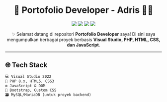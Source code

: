 <h1 align="center">🚀 Portofolio Developer - Adris 👨‍💻</h1>

<p align="center">
  <img src="https://img.shields.io/badge/Code-PHP-informational?style=flat-square&logo=php&logoColor=white&color=blue" />
  <img src="https://img.shields.io/badge/Code-CSS3-informational?style=flat-square&logo=css3&logoColor=white&color=blueviolet" />
  <img src="https://img.shields.io/badge/Code-JavaScript-yellow?style=flat-square&logo=javascript&logoColor=black" />
  <img src="https://img.shields.io/badge/IDE-Visual%20Studio-purple?style=flat-square&logo=visualstudio&logoColor=white" />
</p>

<p align="center">
  ✨ Selamat datang di repositori <strong>Portofolio Developer</strong> saya!  
  Di sini saya mengumpulkan berbagai proyek berbasis <strong>Visual Studio, PHP, HTML, CSS, dan JavaScript</strong>.
</p>

---

## 🌐 Tech Stack

```markdown
💻 Visual Studio 2022
🧠 PHP 8.x, HTML5, CSS3
⚙️ JavaScript & DOM
🎨 Bootstrap, Custom CSS
🗃️ MySQL/MariaDB (untuk proyek backend)


